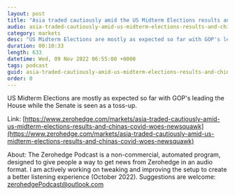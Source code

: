 ```yaml
---
layout: post
title: "Asia traded cautiously amid the US Midterm Elections results and China's COVID woes - Newsquawk Euro Market Open"
audio: asia-traded-cautiously-amid-us-midterm-elections-results-and-chinas-covid-woes-newsquawk-0
category: markets
desc: "US Midterm Elections are mostly as expected so far with GOP's leading the House while the Senate is seen as a toss-up."
duration: 00:10:33
length: 633
datetime: Wed, 09 Nov 2022 06:55:00 +0000
tags: podcast
guid: asia-traded-cautiously-amid-us-midterm-elections-results-and-chinas-covid-woes-newsquawk-0
order: 0
---
```

US Midterm Elections are mostly as expected so far with GOP's leading the House while the Senate is seen as a toss-up.

Link: [https://www.zerohedge.com/markets/asia-traded-cautiously-amid-us-midterm-elections-results-and-chinas-covid-woes-newsquawk](https://www.zerohedge.com/markets/asia-traded-cautiously-amid-us-midterm-elections-results-and-chinas-covid-woes-newsquawk)

About: The Zerohedge Podcast is a non-commercial, automated program, designed to give people a way to get news from Zerohedge in an audio format.  I am actively working on tweaking and improving the setup to create a better listening experience (October 2022).  Suggestions are welcome: [zerohedgePodcast@outlook.com](mailto:zerohedgePodcast@outlook.com)